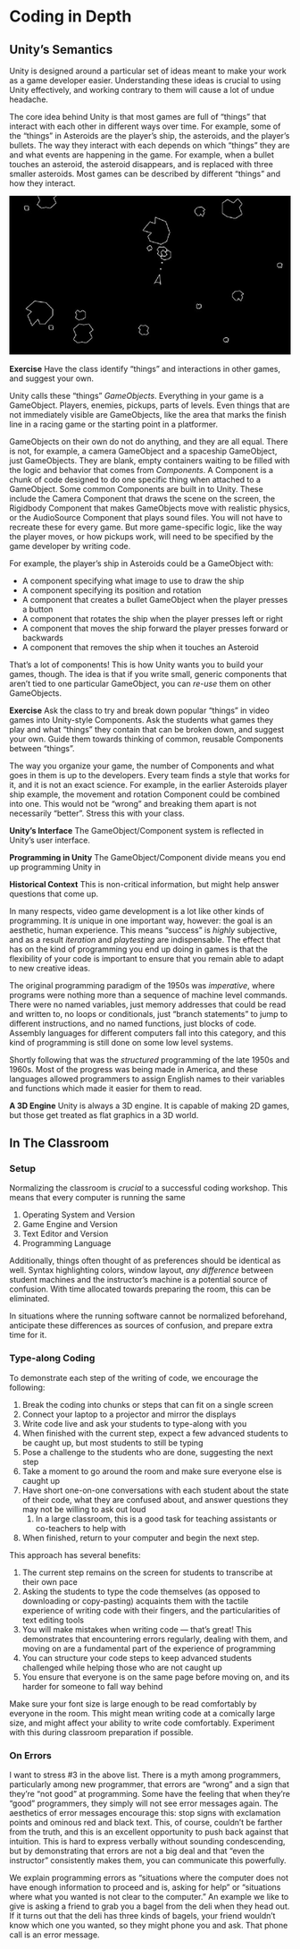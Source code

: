 # Coding in Depth

## Unity’s Semantics

Unity is designed around a particular set of ideas meant to make your work as a game developer easier. Understanding these ideas is crucial to using Unity effectively, and working contrary to them will cause a lot of undue headache.

The core idea behind Unity is that most games are full of “things” that interact with each other in different ways over time. For example, some of the “things” in Asteroids are the player’s ship, the asteroids, and the player’s bullets. The way they interact with each depends on which “things” they are and what events are happening in the game. For example, when a bullet touches an asteroid, the asteroid disappears, and is replaced with three smaller asteroids. Most games can be described by different “things” and how they interact.

![](images/atari.jpg)


**Exercise** Have the class identify “things” and interactions in other games, and suggest your own.

Unity calls these “things” *GameObjects*. Everything in your game is a GameObject. Players, enemies, pickups, parts of levels. Even things that are not immediately visible are GameObjects, like the area that marks the finish line in a racing game or the starting point in a platformer.

GameObjects on their own do not do anything, and they are all equal. There is not, for example, a camera GameObject and a spaceship GameObject, just GameObjects. They are blank, empty containers waiting to be filled with the logic and behavior that comes from *Components*. A Component is a chunk of code designed to do one specific thing when attached to a GameObject. Some common Components are built in to Unity. These include the Camera Component that draws the scene on the screen, the Rigidbody Component that makes GameObjects move with realistic physics, or the AudioSource Component that plays sound files. You will not have to recreate these for every game. But more game-specific logic, like the way the player moves, or how pickups work, will need to be specified by the game developer by writing code.

For example, the player’s ship in Asteroids could be a GameObject with:

- A component specifying what image to use to draw the ship
- A component specifying its position and rotation
- A component that creates a bullet GameObject when the player presses a button
- A component that rotates the ship when the player presses left or right
- A component that moves the ship forward the player presses forward or backwards
- A component that removes the ship when it touches an Asteroid

That’s a lot of components! This is how Unity wants you to build your games, though. The idea is that if you write small, generic components that aren’t tied to one particular GameObject, you can *re-use* them on other GameObjects.

**Exercise** Ask the class to try and break down popular “things” in video games into Unity-style Components. Ask the students what games they play and what “things” they contain that can be broken down, and suggest your own. Guide them towards thinking of common, reusable Components between “things”.

The way you organize your game, the number of Components and what goes in them is up to the developers. Every team finds a style that works for it, and it is not an exact science. For example, in the earlier Asteroids player ship example, the movement and rotation Component could be combined into one. This would not be “wrong” and breaking them apart is not necessarily “better”. Stress this with your class.

**Unity’s Interface**
The GameObject/Component system is reflected in Unity’s user interface. 

**Programming in Unity**
The GameObject/Component divide means you end up programming Unity in 

**Historical Context**
This is non-critical information, but might help answer questions that come up.

In many respects, video game development is a lot like other kinds of programming. It *is* unique in one important way, however: the goal is an aesthetic, human experience. This means “success” is *highly* subjective, and as a result *iteration* and *playtesting* are indispensable. The effect that has on the kind of programming you end up doing in games is that the flexibility of your code is important to ensure that you remain able to adapt to new creative ideas.

The original programming paradigm of the 1950s was *imperative*, where programs were nothing more than a sequence of machine level commands. There were no named variables, just memory addresses that could be read and written to, no loops or conditionals, just “branch statements” to jump to different instructions, and no named functions, just blocks of code. Assembly languages for different computers fall into this category, and this kind of programming is still done on some low level systems.

Shortly following that was the *structured* programming of the late 1950s and 1960s. Most of the progress was being made in America, and these languages allowed programmers to assign English names to their variables and functions which made it easier for them to read. 

**A 3D Engine**
Unity is always a 3D engine. It is capable of making 2D games, but those get treated as flat graphics in a 3D world.

## In The Classroom

### Setup
Normalizing the classroom is *crucial* to a successful coding workshop. This means that every computer is running the same


1. Operating System and Version
2. Game Engine and Version
3. Text Editor and Version
4. Programming Language

Additionally, things often thought of as preferences should be identical as well. Syntax highlighting colors, window layout, *any difference* between student machines and the instructor’s machine is a potential source of confusion. With time allocated towards preparing the room, this can be eliminated.

In situations where the running software cannot be normalized beforehand, anticipate these differences as sources of confusion, and prepare extra time for it.

### Type-along Coding
To demonstrate each step of the writing of code, we encourage the following:

1. Break the coding into chunks or steps that can fit on a single screen
2. Connect your laptop to a projector and mirror the displays
3. Write code live and ask your students to type-along with you
4. When finished with the current step, expect a few advanced students to be caught up, but most students to still be typing
5. Pose a challenge to the students who are done, suggesting the next step
6. Take a moment to go around the room and make sure everyone else is caught up
7. Have short one-on-one conversations with each student about the state of their code, what they are confused about, and answer questions they may not be willing to ask out loud
    1. In a large classroom, this is a good task for teaching assistants or co-teachers to help with
8. When finished, return to your computer and begin the next step.

This approach has several benefits:

1. The current step remains on the screen for students to transcribe at their own pace
2. Asking the students to type the code themselves (as opposed to downloading or copy-pasting) acquaints them with the tactile experience of writing code with their fingers, and the particularities of text editing tools
3. You will make mistakes when writing code — that’s great! This demonstrates that encountering errors regularly, dealing with them, and moving on are a fundamental part of the experience of programming
4. You can structure your code steps to keep advanced students challenged while helping those who are not caught up
5. You ensure that everyone is on the same page before moving on, and its harder for someone to fall way behind

Make sure your font size is large enough to be read comfortably by everyone in the room. This might mean writing code at a comically large size, and might affect your ability to write code comfortably. Experiment with this during classroom preparation if possible.

### On Errors
I want to stress #3 in the above list. There is a myth among programmers, particularly among new programmer, that errors are “wrong” and a sign that they’re “not good” at programming. Some have the feeling that when they’re “good” programmers, they simply will not see error messages again. The aesthetics of error messages encourage this: stop signs with exclamation points and ominous red and black text. This, of course, couldn’t be farther from the truth, and this is an excellent opportunity to push back against that intuition. This is hard to express verbally without sounding condescending, but by demonstrating that errors are not a big deal and that “even the instructor” consistently makes them, you can communicate this powerfully.

We explain programming errors as “situations where the computer does not have enough information to proceed and is, asking for help” or “situations where what you wanted is not clear to the computer.” An example we like to give is asking a friend to grab you a bagel from the deli when they head out. If it turns out that the deli has three kinds of bagels, your friend wouldn’t know which one you wanted, so they might phone you and ask. That phone call is an error message.
 
